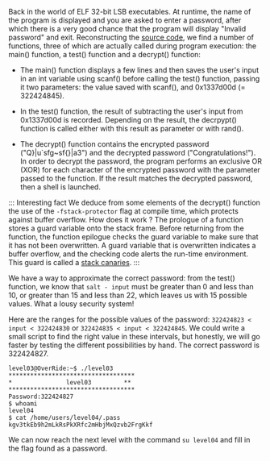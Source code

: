 Back in the world of ELF 32-bit LSB executables. At runtime, the name of the program is displayed and you are asked to enter a password, after which there is a very good chance that the program will display "Invalid password" and exit. Reconstructing the [source code](source.c), we find a number of functions, three of which are actually called  during program execution: the main() function, a test() function and a decrypt() function:

* The main() function displays a few lines and then saves the user's input in an int variable using scanf() before calling the test() function, passing it two parameters: the value saved with scanf(), and 0x1337d00d (= 322424845).

* In the test() function, the result of subtracting the user's input from 0x1337d00d is recorded. Depending on the result, the decrpypt() function is called either with this result as parameter or with rand().

* The decrypt() function contains the encrypted password ("Q}|u`sfg~sf{}|a3") and the decrypted password ("Congratulations!"). In order to decrypt the password, the program performs an exclusive OR (XOR) for each character of the encrypted password with the parameter passed to the function. If the result matches the decrypted password, then a shell is launched.

::: Interesting fact
We deduce from some elements of the decrypt() function the use of the `-fstack-protector` flag at compile time, which protects against buffer overflow. How does it work ? The prologue of a function stores a guard variable onto the stack frame. Before returning from the function, the function epilogue checks the guard variable to make sure that it has not been overwritten. A guard variable that is overwritten indicates a buffer overflow, and the checking code alerts the run-time environment. This guard is called a [stack canaries](https://en.wikipedia.org/wiki/Buffer_overflow_protection#Canaries).
:::

We have a way to approximate the correct password: from the test() function, we know that `salt - input` must be greater than 0 and less than 10, or greater than 15 and less than 22, which leaves us with 15 possible values. What a lousy security system!

Here are the ranges for the possible values of the password: `322424823 < input < 322424830` or `322424835 < input < 322424845`. We could write a small script to find the right value in these intervals, but honestly, we will go faster by testing the different possibilities by hand. The correct password is 322424827.

```
level03@OverRide:~$ ./level03 
***********************************
*               level03         **
***********************************
Password:322424827
$ whoami
level04
$ cat /home/users/level04/.pass
kgv3tkEb9h2mLkRsPkXRfc2mHbjMxQzvb2FrgKkf
```
We can now reach the next level with the command `su level04` and fill in the flag found as a password.